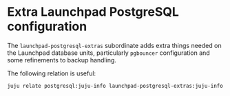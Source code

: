 # Extra Launchpad PostgreSQL configuration

The `launchpad-postgresql-extras` subordinate adds extra things needed on
the Launchpad database units, particularly `pgbouncer` configuration and
some refinements to backup handling.

The following relation is useful:

    juju relate postgresql:juju-info launchpad-postgresql-extras:juju-info
